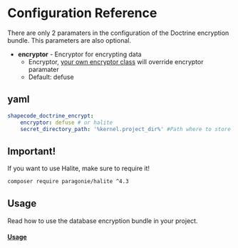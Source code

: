 # Configuration Reference

There are only 2 paramaters in the configuration of the Doctrine encryption bundle.
This parameters are also optional.

* **encryptor** - Encryptor for encrypting data
    * Encryptor, [your own encryptor class](docs/custom_encryptor.md) will override encryptor paramater
    * Default: defuse

## yaml

``` yaml
shapecode_doctrine_encrypt:
    encryptor: defuse # or halite
    secret_directory_path: '%kernel.project_dir%' #Path where to store the keyfiles
```

## Important!

If you want to use Halite, make sure to require it!

``` bash
composer require paragonie/halite ^4.3
```

## Usage

Read how to use the database encryption bundle in your project.
#### [Usage](docs/usage.md)
